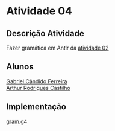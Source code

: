 # Atividade 04

## Descrição Atividade
Fazer gramática em Antlr da [atividade 02]()

## Alunos
[Gabriel Cândido Ferreira](https://github.com/Gabriel-Candido-Ferreira)<br>
[Arthur Rodrigues Castilho](https://github.com/ArthurRCastilho)<br>

## Implementação
[gram.g4]()<br>